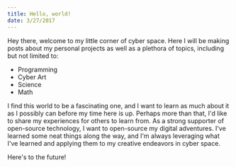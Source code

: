 ```yaml
---
title: Hello, world!
date: 3/27/2017
---
```


Hey there, welcome to my little corner of cyber space. Here I will be making posts about my personal projects as well as a plethora of topics, including but not limited to:
* Programming
* Cyber Art
* Science
* Math

I find this world to be a fascinating one, and I want to learn as much about it as I possibly can before my time here is up. Perhaps more than that, I'd like to share my experiences for others to learn from. As a strong supporter of open-source technology, I want to open-source my digital adventures. I've learned some neat things along the way, and I'm always leveraging what I've learned and applying them to my creative endeavors in cyber space.

Here's to the future!
